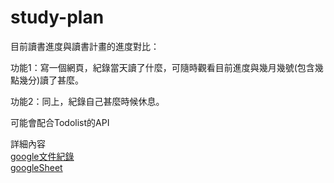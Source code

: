 # study-plan
目前讀書進度與讀書計畫的進度對比：

功能1：寫一個網頁，紀錄當天讀了什麼，可隨時觀看目前進度與幾月幾號(包含幾點幾分)讀了甚麼。

功能2：同上，紀錄自己甚麼時候休息。

可能會配合Todolist的API


詳細內容  
[google文件紀錄](https://docs.google.com/document/d/150Nt8SJVClXj6IVYt7z1C8HKhNNf2HcHR0nyH8-9VPY/edit)  
[googleSheet](https://docs.google.com/spreadsheets/d/1JMwFEQqGadf_TyVQxjlYT7_dzND1pkiy02XKFyoNSUA/edit#gid=0)
